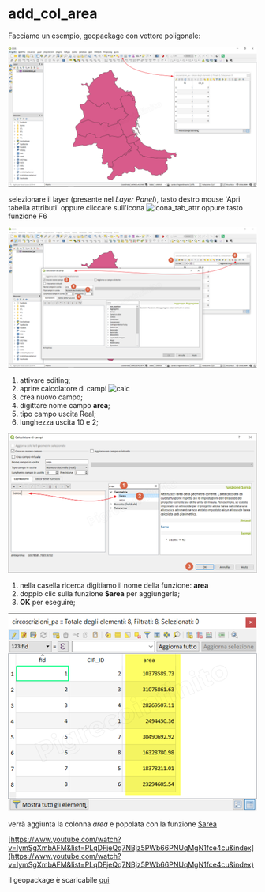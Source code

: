 # add\_col\_area

Facciamo un esempio, geopackage con vettore poligonale:

![](../.gitbook/assets/add_col_a1.png)

selezionare il layer \(presente nel _Layer Panel_\), tasto destro mouse 'Apri tabella attributi' oppure cliccare sull'icona ![icona\_tab\_attr](https://docs.qgis.org/2.18/it/_images/mActionOpenTable.png) oppure tasto funzione F6

![](../.gitbook/assets/add_col_a2%20%281%29.png)

1. attivare editing;
2. aprire calcolatore di campi ![calc](https://docs.qgis.org/testing/en/_images/mActionCalculateField.png)
3. crea nuovo campo;
4. digittare nome campo **area**;
5. tipo campo uscita Real;
6. lunghezza uscita 10 e 2;

![](../.gitbook/assets/add_col_a3.png)

1. nella casella ricerca digitiamo il nome della funzione: **area**
2. doppio clic sulla funzione **$area** per aggiungerla;
3. **OK** per eseguire;

![](../.gitbook/assets/add_col_a4%20%281%29.png)

verrà aggiunta la colonna _area_ e popolata con la funzione [$area](../gr_funzioni/geometria/funzioni/usdarea.md)

[https://www.youtube.com/watch?v=IymSgXmbAFM&list=PLqDFjeQq7NBjz5PWb66PNUqMgN1fce4cu&index](https://www.youtube.com/watch?v=IymSgXmbAFM&list=PLqDFjeQq7NBjz5PWb66PNUqMgN1fce4cu&index)

il geopackage è scaricabile [qui](https://github.com/pigreco/HfcQGIS/tree/3f470b2bacfdb46722a66d221660791fc17129e8/esempi_uso/dati_esempi.gpkg)

